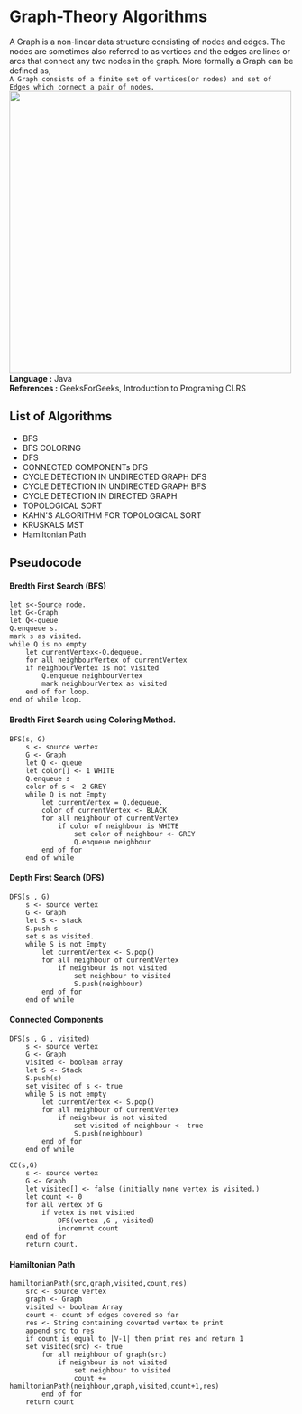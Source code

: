 # Graph-Theory Algorithms
A Graph is a non-linear data structure consisting of nodes and edges. The nodes are sometimes also referred to as vertices and the edges are lines or arcs that connect any two nodes in the graph. More formally a Graph can be defined as,
<br>```A Graph consists of a finite set of vertices(or nodes) and set of Edges which connect a pair of nodes.```
<br>
<img width = "500px"  src =  "https://upload.wikimedia.org/wikipedia/commons/thumb/b/b0/Path-graph-theory.svg/1280px-Path-graph-theory.svg.png">
<br>
**Language :** Java <br>
**References :** GeeksForGeeks, Introduction to Programing CLRS<br>

## List of Algorithms

- BFS
- BFS COLORING
- DFS
- CONNECTED COMPONENTs DFS
- CYCLE DETECTION IN UNDIRECTED GRAPH DFS
- CYCLE DETECTION IN UNDIRECTED GRAPH BFS
- CYCLE DETECTION IN DIRECTED GRAPH
- TOPOLOGICAL SORT
- KAHN'S ALGORITHM FOR TOPOLOGICAL SORT
- KRUSKALS MST
- Hamiltonian Path

## Pseudocode
#### Bredth First Search (BFS)
```
let s<-Source node.
let G<-Graph
let Q<-queue
Q.enqueue s.
mark s as visited.
while Q is no empty
    let currentVertex<-Q.dequeue.
    for all neighbourVertex of currentVertex
    if neighbourVertex is not visited
        Q.enqueue neighbourVertex
        mark neighbourVertex as visited
    end of for loop.
end of while loop.
```
#### Bredth First Search using Coloring Method.
```
BFS(s, G)
    s <- source vertex
    G <- Graph
    let Q <- queue
    let color[] <- 1 WHITE
    Q.enqueue s
    color of s <- 2 GREY
    while Q is not Empty
        let currentVertex = Q.dequeue.
        color of currentVertex <- BLACK
        for all neighbour of currentVertex
            if color of neighbour is WHITE
                set color of neighbour <- GREY
                Q.enqueue neighbour
        end of for
    end of while
```

#### Depth First Search (DFS)
```
DFS(s , G)
    s <- source vertex
    G <- Graph
    let S <- stack
    S.push s
    set s as visited.
    while S is not Empty
        let currentVertex <- S.pop()
        for all neighbour of currentVertex
            if neighbour is not visited
                set neighbour to visited
                S.push(neighbour)
        end of for
    end of while    
```
#### Connected Components

```
DFS(s , G , visited)
    s <- source vertex
    G <- Graph
    visited <- boolean array
    let S <- Stack
    S.push(s)
    set visited of s <- true
    while S is not empty
        let currentVertex <- S.pop()
        for all neighbour of currentVertex
            if neighbour is not visited
                set visited of neighbour <- true
                S.push(neighbour)
        end of for
    end of while

CC(s,G)
    s <- source vertex
    G <- Graph
    let visited[] <- false (initially none vertex is visited.)
    let count <- 0
    for all vertex of G
        if vetex is not visited
            DFS(vertex ,G , visited)
            incremrnt count
    end of for
    return count.
```

#### Hamiltonian Path
```
hamiltonianPath(src,graph,visited,count,res)
    src <- source vertex
    graph <- Graph
    visited <- boolean Array
    count <- count of edges covered so far
    res <- String containing coverted vertex to print
    append src to res
    if count is equal to |V-1| then print res and return 1
    set visited(src) <- true
        for all neighbour of graph(src)
            if neighbour is not visited
                set neighbour to visited
                count += hamiltonianPath(neighbour,graph,visited,count+1,res)
        end of for
    return count
```




